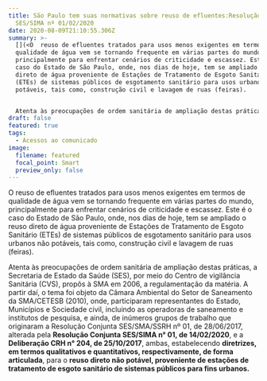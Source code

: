 ```yaml
---
title: São Paulo tem suas normativas sobre reuso de efluentes:Resolução Conjunta
  SES/SIMA nº 01/02/2020
date: 2020-08-09T21:10:55.306Z
summary: >-
  [](<O  reuso de efluentes tratados para usos menos exigentes em termos de
  qualidade de água vem se tornando frequente em várias partes do mundo,
  principalmente para enfrentar cenários de criticidade e escassez. Este é o
  caso do Estado de São Paulo, onde, nos dias de hoje, tem se ampliado o reuso
  direto de água proveniente de Estações de Tratamento de Esgoto Sanitário
  (ETEs) de sistemas públicos de esgotamento sanitário para usos urbanos não
  potáveis, tais como, construção civil e lavagem de ruas (feiras).


  Atenta às preocupações de ordem sanitária de ampliação destas práticas, a Secretaria de Estado da Saúde (SES), por meio do Centro de vigilância Sanitária (CVS), propôs à SMA em 2006, a regulamentação da matéria. A partir daí, o tema foi objeto da Câmara Ambiental do Setor de Saneamento da SMA/CETESB (2010), onde, participaram representantes do Estado, Municípios e Sociedade civil, incluindo as operadoras de saneamento e institutos de pesquisa, e ainda, de inúmeros grupos de trabalho que originaram a Resolução Conjunta SES/SMA/SSRH nº 01, de 28/06/2017, alterada pela **Resolução Conjunta SES/SIMA n° 01, de 14/02/2020**, e a **Deliberação CRH n° 204, de 25/10/2017**, ambas, estabelecendo **diretrizes, em termos qualitativos e quantitativos, respectivamente, de forma articulada**, para o **reuso direto não potável, proveniente de estações de tratamento de esgoto sanitário de sistemas públicos para fins urbanos.**<https://smastr16.blob.core.windows.net/legislacao/2020/02/resolucao-conjunta-ses-sima-processo-ssrh-90-2016-reuso-de-agua-nao-potavel.pdf>>)
draft: false
featured: true
tags:
  - Acessos ao comunicado
image:
  filename: featured
  focal_point: Smart
  preview_only: false
---
```

O  reuso de efluentes tratados para usos menos exigentes em termos de qualidade de água vem se tornando frequente em várias partes do mundo, principalmente para enfrentar cenários de criticidade e escassez. Este é o caso do Estado de São Paulo, onde, nos dias de hoje, tem se ampliado o reuso direto de água proveniente de Estações de Tratamento de Esgoto Sanitário (ETEs) de sistemas públicos de esgotamento sanitário para usos urbanos não potáveis, tais como, construção civil e lavagem de ruas (feiras).

Atenta às preocupações de ordem sanitária de ampliação destas práticas, a Secretaria de Estado da Saúde (SES), por meio do Centro de vigilância Sanitária (CVS), propôs à SMA em 2006, a regulamentação da matéria. A partir daí, o tema foi objeto da Câmara Ambiental do Setor de Saneamento da SMA/CETESB (2010), onde, participaram representantes do Estado, Municípios e Sociedade civil, incluindo as operadoras de saneamento e institutos de pesquisa, e ainda, de inúmeros grupos de trabalho que originaram a Resolução Conjunta SES/SMA/SSRH nº 01, de 28/06/2017, alterada pela **Resolução Conjunta SES/SIMA n° 01, de 14/02/2020**, e a **Deliberação CRH n° 204, de 25/10/2017**, ambas, estabelecendo **diretrizes, em termos qualitativos e quantitativos, respectivamente, de forma articulada**, para o **reuso direto não potável, proveniente de estações de tratamento de esgoto sanitário de sistemas públicos para fins urbanos.**